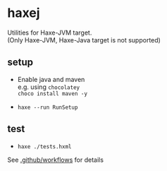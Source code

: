 # haxej
Utilities for Haxe-JVM target.  
(Only Haxe-JVM, Haxe-Java target is not supported)  

## setup
- Enable java and maven  
e.g. using `chocolatey`  
`choco install maven -y`

- `haxe --run RunSetup`

## test
- `haxe ./tests.hxml`

See [.github/workflows](https://github.com/seiren-games/haxej/blob/main/.github/workflows/tests.yml) for details

